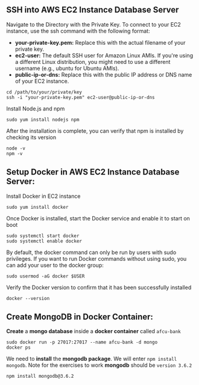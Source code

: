 ## SSH into AWS EC2 Instance Database Server

Navigate to the Directory with the Private Key. To connect to your EC2 instance, use the ssh command with the following format:
* **your-private-key.pem:** Replace this with the actual filename of your private key.
* **ec2-user:** The default SSH user for Amazon Linux AMIs. If you're using a different Linux distribution, you might need to use a different username (e.g., ubuntu for Ubuntu AMIs).
* **public-ip-or-dns:** Replace this with the public IP address or DNS name of your EC2 instance.

```shell
cd /path/to/your/private/key
ssh -i "your-private-key.pem" ec2-user@public-ip-or-dns
```

Install Node.js and npm

```shell
sudo yum install nodejs npm
```

After the installation is complete, you can verify that npm is installed by checking its version

```shell
node -v
npm -v
```

## Setup Docker in AWS EC2 Instance Database Server:

Install Docker in EC2 instance

```shell
sudo yum install docker
```

Once Docker is installed, start the Docker service and enable it to start on boot

```shell
sudo systemctl start docker
sudo systemctl enable docker
```

By default, the docker command can only be run by users with sudo privileges. If you want to run Docker commands without using sudo, you can add your user to the docker group:

```shell
sudo usermod -aG docker $USER
```

Verify the Docker version to confirm that it has been successfully installed

```shell
docker --version
```

## Create MongoDB in Docker Container:

**Create** a **mongo database** inside a **docker container** called `afcu-bank`

```shell
sudo docker run -p 27017:27017 --name afcu-bank -d mongo
docker ps
```
We need to **install** the **mongodb package**. We will enter `npm install mongodb`. Note for the exercises to work **mongodb** should be `version 3.6.2`

```shell
npm install mongodb@3.6.2
```
